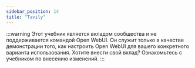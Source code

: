 ```yaml
---
sidebar_position: 14
title: "Tavily"
---
```


:::warning
Этот учебник является вкладом сообщества и не поддерживается командой Open WebUI. Он служит только в качестве демонстрации того, как настроить Open WebUI для вашего конкретного варианта использования. Хотите внести свой вклад? Ознакомьтесь с учебником по внесению изменений.
:::

